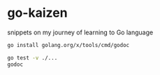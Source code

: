 # go-kaizen
snippets on my journey of learning to Go language

```bash
go install golang.org/x/tools/cmd/godoc

go test -v ./...
godoc
```